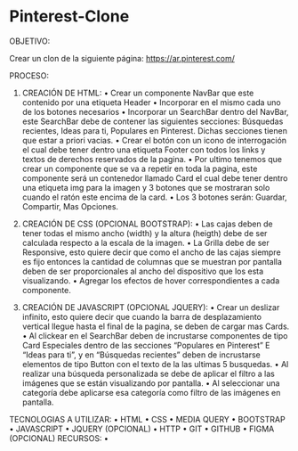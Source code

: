 # Pinterest-Clone

OBJETIVO:

 Crear un clon de la siguiente página: https://ar.pinterest.com/

PROCESO:
1.	CREACIÓN DE HTML:
•	Crear un componente NavBar que este contenido por una etiqueta Header
•	Incorporar en el mismo cada uno de los botones necesarios
•	Incorporar un SearchBar dentro del NavBar, este SearchBar debe de contener las siguientes secciones: Búsquedas recientes, Ideas para ti, Populares en Pinterest.  Dichas secciones tienen que estar a priori vacias.
•	Crear el botón con un icono de interrogación el cual debe tener dentro una etiqueta Footer con todos los links y textos de derechos reservados de la pagina.
•	Por ultimo tenemos que crear un componente que se va a repetir en toda la pagina, este componente será un contenedor llamado Card el cual debe tener dentro una etiqueta img para la imagen y 3 botones que se mostraran solo cuando el ratón este encima de la card.
•	Los 3 botones serán: Guardar, Compartir, Mas Opciones.

2.	CREACIÓN DE CSS (OPCIONAL BOOTSTRAP):
•	Las cajas deben de tener todas el mismo ancho (width) y la altura (heigth) debe de ser calculada respecto a la escala de la imagen.
•	La Grilla debe de ser Responsive, esto quiere decir que como el ancho de las cajas siempre es fijo entonces la cantidad de columnas que se muestran por pantalla deben de ser proporcionales al ancho del dispositivo que los esta visualizando.
•	Agregar los efectos de hover correspondientes a cada componente.

3.	CREACIÓN DE JAVASCRIPT (OPCIONAL JQUERY):
•	Crear un deslizar infinito, esto quiere decir que cuando la barra de desplazamiento vertical llegue hasta el final de la pagina, se deben de cargar mas Cards.
•	Al clickear en el SearchBar deben de incrustarse componentes de tipo Card Especiales dentro de las secciones “Populares en Pinterest” E “Ideas para ti”, y en “Búsquedas recientes” deben de incrustarse elementos de tipo Button con el texto de la las ultimas 5 busquedas.
•	Al realizar una búsqueda personalizada se debe de aplicar el filtro a las imágenes que se están visualizando por pantalla.
•	Al seleccionar una categoría debe aplicarse esa categoría como filtro de las imágenes en pantalla.

TECNOLOGIAS A UTILIZAR:
•	HTML
•	CSS
•	MEDIA QUERY
•	BOOTSTRAP
•	JAVASCRIPT
•	JQUERY (OPCIONAL)
•	HTTP
•	GIT
•	GITHUB
•	FIGMA (OPCIONAL)
RECURSOS:
•	
